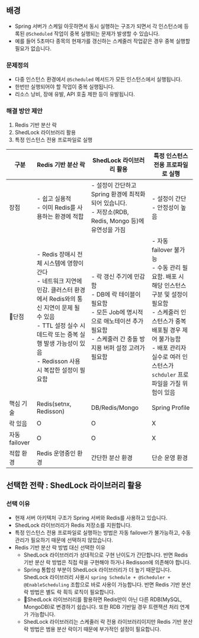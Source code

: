 
## 배경
- Spring 서버가 스케일 아웃하면서 동시 실행하는 구조가 되면서 각 인스턴스에 등록된 `@Scheduled` 작업이 중복 실행되는 문제가 발생할 수 있습니다.
- 예를 들어 5초마다 종목의 현재가를 갱신하는 스케줄러 작업같은 경우 중복 실행할 필요가 없습니다.

### 문제정의
- 다중 인스턴스 환경에서 `@Scheduled` 메서드가 모든 인스턴스에서 실행됩니다.
- 한번만 실행되어야 할 작업이 중복 실행됩니다.
- 리소스 낭비, 장애 유발, API 호출 제한 등이 유발됩니다.

### 해결 방안 제안
1. Redis 기반 분산 락
2. ShedLock 라이브러리 활용
3. 특정 인스턴스 전용 프로파일로 실행

| 구분          | Redis 기반 분산 락                                                                                                                                          | ShedLock 라이브러리 활용                                                                                   | 특정 인스턴스 전용 프로파일로 실행                                                                                                                               |
| ----------- | ------------------------------------------------------------------------------------------------------------------------------------------------------ | --------------------------------------------------------------------------------------------------- | ------------------------------------------------------------------------------------------------------------------------------------------------- |
| 장점          | - 쉽고 실용적<br>- 이미 Redis를 사용하는 환경에 적합                                                                                                                    | - 설정이 간단하고 Spring 환경에 최적화되어 있습니다.  <br>- 저장소(RDB, Redis, Mongo 등)에 유연성을 가짐                          | - 설정이 간단<br>- 안정성이 높음                                                                                                                             |
| 단점         | - Redis 장애시 전체 시스템에 영향이 간다<br>- 네트워크 지연에 민감. 클러스터 환경에서 Redis와의 통신 지연이 문제 될 수 있음<br>- TTL 설정 실수 시 데드락 또는 중복 실행 발생 가능성이 있음<br>- Redisson 사용시 복잡한 설정이 필요함 | - 락 갱신 주기에 민감함<br>- DB에 락 테이블이 필요함<br>- 모든 Job에 명시적으로 애노테이션 추가 필요함<br>- 스케줄러 간 충돌 방지용 버퍼 설정 고려가 필요함 | - 자동 failover 불가능<br>- 수동 관리 필요함. 배포 시 해당 인스턴스 구분 및 설정이 필요함<br>- 스케줄러 인스턴스가 중복 배포될 경우 제어 불가능함<br>- 배포 관리자 실수로 여러 인스턴스가 `schduler` 프로파일을 가질 위험이 있음 |
| 핵심 기술       | Redis(setnx, Redisson)                                                                                                                                 | DB/Redis/Mongo                                                                                      | Spring Profile                                                                                                                                    |
| 락 있음        | O                                                                                                                                                      | O                                                                                                   | X                                                                                                                                                 |
| 자동 failover | O                                                                                                                                                      | O                                                                                                   | X                                                                                                                                                 |
| 적합 환경       | Redis 운영중인 환경                                                                                                                                          | 간단한 분산 환경                                                                                           | 단순 운영 환경                                                                                                                                          |

## 선택한 전략 : ShedLock 라이브러리 활용
### 선택 이유
- 현재 서버 아키텍처 구조가 Spring 서버와 Redis를 사용하고 있습니다.
- ShedLock 라이브러리가 Redis 저장소를 지원합니다.
- 특정 인스턴스 전용 프로파일로 실행하는 방법은 자동 failover가 불가능하고, 수동 관리가 필요하기 때문에 선택하지 않았습니다.
- Redis 기반 분산 락 방법 대신 선택한 이유
	- ShedLock 라이브러리가 상대적으로 구현 난이도가 간단합니다. 반면 Redis 기반 분산 락 방법은 직접 락을 구현해야 하거나 Redisson에 의존해야 합니다.
	- Spring 통합성 부분이 ShedLock 라이브러리가 더 높기 때문입니다. ShedLock 라이브러리 사용시 `spring Schedule + @Scheduler + @EnableScheduling` 조합으로 바로 사용이 가능합니다. 반면 Redis 기반 분산 락 방법은 별도 락 흭득 로직이 필요합니다.
	- ShedLock 라이브러리를 활용하면 Redis만이 아닌 다른 RDB(MySQL, MongoDB)로 변경하기 쉽습니다. 또한 RDB 기반일 경우 트랜잭션 처리 연계가 가능합니다.
	- ShedLock 라이브러리는 스케줄러 락 전용 라이브러리이지만 Redis 기반 분산 락 방법은 범용 분산 락이기 때문에 부가적인 설정이 필요합니다.


